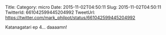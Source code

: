 Title: 
Category: micro
Date: 2015-11-02T04:50:11
Slug: 2015-11-02T04:50:11
TwitterId: 661042599445204992
TweetUrl: https://twitter.com/mark_philpot/status/661042599445204992

Katanagatari ep 4... daaaamn!